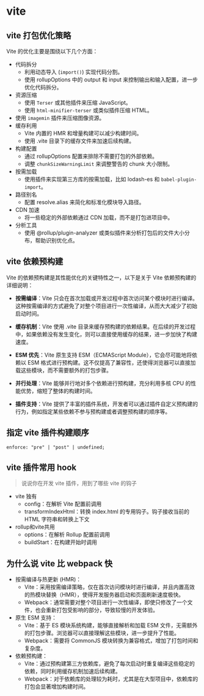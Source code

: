 # vite

## vite 打包优化策略

Vite 的优化主要是围绕以下几个方面：

- 代码拆分
  - 利用动态导入 (`import()`) 实现代码分割。
  - 使用 rollupOptions 中的 output 和 input 来控制输出和输入配置，进一步优化代码拆分。
- 资源压缩
  - 使用 `Terser` 或其他插件来压缩 JavaScript。
  - 使用 `html-minifier-terser` 或类似插件压缩 HTML。
- 使用 `imagemin` 插件来压缩图像资源。
- 缓存利用
  - Vite 内置的 HMR 和增量构建可以减少构建时间。
  - 使用 .vite 目录下的缓存文件来加速后续构建。
- 构建配置
  - 通过 rollupOptions 配置来排除不需要打包的外部依赖。
  - 调整 `chunkSizeWarningLimit` 来调整警告的 chunk 大小限制。
- 按需加载
  - 使用插件来实现第三方库的按需加载，比如 lodash-es 和 `babel-plugin-import`。
- 路径别名
  - 配置 resolve.alias 来简化和标准化模块导入路径。
- CDN 加速
  - 将一些稳定的外部依赖通过 CDN 加载，而不是打包进项目中。
- 分析工具
  - 使用 @rollup/plugin-analyzer 或类似插件来分析打包后的文件大小分布，帮助识别优化点。

## vite 依赖预构建

Vite 的依赖预构建是其性能优化的关键特性之一，以下是关于 Vite 依赖预构建的详细说明：

- **按需编译**：Vite 只会在首次加载或开发过程中首次访问某个模块时进行编译。这种按需编译的方式避免了对整个项目进行一次性编译，从而大大减少了初始启动时间。

- **缓存机制**：Vite 使用 .vite 目录来缓存预构建的依赖结果。在后续的开发过程中，如果依赖没有发生变化，则可以直接使用缓存的结果，进一步加快了构建速度。

- **ESM 优先**：Vite 原生支持 ESM（ECMAScript Module），它会尽可能地将依赖以 ESM 格式进行预构建。这不仅提高了兼容性，还使得浏览器可以直接加载这些模块，而不需要额外的打包步骤。

- **并行处理**：Vite 能够并行地对多个依赖进行预构建，充分利用多核 CPU 的性能优势，缩短了整体的构建时间。

- **插件支持**：Vite 提供了丰富的插件系统，开发者可以通过插件自定义预构建的行为，例如指定某些依赖不参与预构建或者调整预构建的顺序等。



## 指定 vite 插件构建顺序

`enforce: "pre" | "post" | undefined;`

## vite 插件常用 hook

> 说说你在开发 vite 插件，用到了哪些 vite 的钩子

- vite 独有
    - config：在解析 Vite 配置前调用
    - transformIndexHtml：转换 index.html 的专用钩子。钩子接收当前的 HTML 字符串和转换上下文
- rollup和vite共用
    - options：在解析 Rollup 配置前调用
    - buildStart：在构建开始时调用

## 为什么说 vite 比 webpack 快

- 按需编译与热更新 (HMR)：
    - Vite：采用按需编译策略，仅在首次访问模块时进行编译，并且内置高效的热模块替换（HMR），使得开发服务器启动和页面刷新速度极快。
    - Webpack：通常需要对整个项目进行一次性编译，即使只修改了一个文件，也会重新打包受影响的部分，导致较慢的开发体验。
- 原生 ESM 支持：
    - Vite：基于 ES 模块系统构建，能够直接解析和加载 ESM 文件，无需额外的打包步骤。浏览器可以直接理解这些模块，进一步提升了性能。
    - Webpack：需要将 CommonJS 模块转换为兼容格式，增加了打包时间和复杂度。
- 依赖预构建：
    - Vite：通过预构建第三方依赖库，避免了每次启动时重复编译这些稳定的依赖，同时利用缓存机制加速后续构建。
    - Webpack：对于依赖库的处理较为耗时，尤其是在大型项目中，依赖库的打包会显著增加构建时间。
